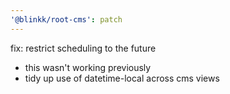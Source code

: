 ```yaml
---
'@blinkk/root-cms': patch
---
```


fix: restrict scheduling to the future

- this wasn't working previously
- tidy up use of datetime-local across cms views
